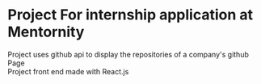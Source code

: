 # Project For internship application at Mentornity

Project uses github api to display the repositories of a company's github Page  
Project front end made with React.js
